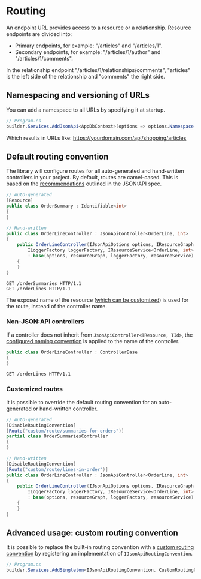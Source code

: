 # Routing

An endpoint URL provides access to a resource or a relationship. Resource endpoints are divided into:
- Primary endpoints, for example: "/articles" and "/articles/1".
- Secondary endpoints, for example: "/articles/1/author" and "/articles/1/comments".

In the relationship endpoint "/articles/1/relationships/comments", "articles" is the left side of the relationship and "comments" the right side.

## Namespacing and versioning of URLs
You can add a namespace to all URLs by specifying it at startup.

```c#
// Program.cs
builder.Services.AddJsonApi<AppDbContext>(options => options.Namespace = "api/shopping");
```

Which results in URLs like: https://yourdomain.com/api/shopping/articles

## Default routing convention

The library will configure routes for all auto-generated and hand-written controllers in your project. By default, routes are camel-cased. This is based on the [recommendations](https://jsonapi.org/recommendations/) outlined in the JSON:API spec.

```c#
// Auto-generated
[Resource]
public class OrderSummary : Identifiable<int>
{
}

// Hand-written
public class OrderLineController : JsonApiController<OrderLine, int>
{
    public OrderLineController(IJsonApiOptions options, IResourceGraph resourceGraph,
        ILoggerFactory loggerFactory, IResourceService<OrderLine, int> resourceService)
        : base(options, resourceGraph, loggerFactory, resourceService)
    {
    }
}
```

```http
GET /orderSummaries HTTP/1.1
GET /orderLines HTTP/1.1
```

The exposed name of the resource ([which can be customized](~/usage/resource-graph.md#resource-name)) is used for the route, instead of the controller name.

### Non-JSON:API controllers

If a controller does not inherit from `JsonApiController<TResource, TId>`, the [configured naming convention](~/usage/options.md#customize-serializer-options) is applied to the name of the controller.

```c#
public class OrderLineController : ControllerBase
{
}
```

```http
GET /orderLines HTTP/1.1
```

### Customized routes

It is possible to override the default routing convention for an auto-generated or hand-written controller.

```c#
// Auto-generated
[DisableRoutingConvention]
[Route("custom/route/summaries-for-orders")]
partial class OrderSummariesController
{
}

// Hand-written
[DisableRoutingConvention]
[Route("custom/route/lines-in-order")]
public class OrderLineController : JsonApiController<OrderLine, int>
{
    public OrderLineController(IJsonApiOptions options, IResourceGraph resourceGraph,
        ILoggerFactory loggerFactory, IResourceService<OrderLine, int> resourceService)
        : base(options, resourceGraph, loggerFactory, resourceService)
    {
    }
}
```

## Advanced usage: custom routing convention

It is possible to replace the built-in routing convention with a [custom routing convention](https://docs.microsoft.com/en-us/aspnet/core/mvc/controllers/application-model?view=aspnetcore-3.1#sample-custom-routing-convention) by registering an implementation of `IJsonApiRoutingConvention`.

```c#
// Program.cs
builder.Services.AddSingleton<IJsonApiRoutingConvention, CustomRoutingConvention>();
```
